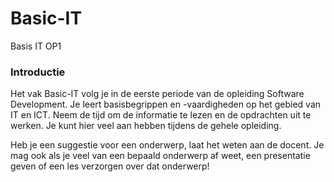 # Basic-IT
Basis IT OP1


### Introductie

Het vak Basic-IT volg je in de eerste periode van de opleiding Software Development.
Je leert basisbegrippen en -vaardigheden op het gebied van IT en ICT. Neem de tijd om de informatie te lezen en de opdrachten uit te werken. Je kunt hier veel aan hebben tijdens de gehele opleiding.

Heb je een suggestie voor een onderwerp, laat het weten aan de docent. Je mag ook als je veel van een bepaald onderwerp af weet, een presentatie geven of een les verzorgen over dat onderwerp!